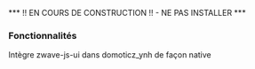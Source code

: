 
*** !! EN COURS DE CONSTRUCTION !! - NE PAS INSTALLER ***

### Fonctionnalités

Intègre zwave-js-ui dans domoticz_ynh de façon native
